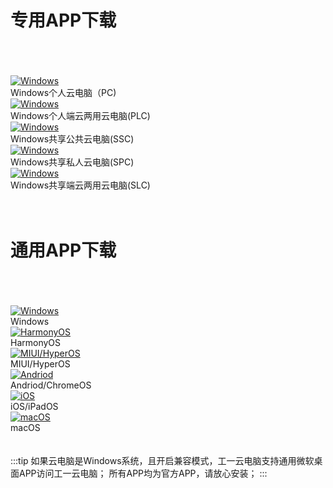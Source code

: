 # 专用APP下载  

<br/>
<br/>
<br/>
<div class="image-container">
  <div>
    <a href="/download/CEC_PC.exe">
      <img src="/images/Windows.svg" alt="Windows">
    </a>
    <figcaption>Windows个人云电脑（PC)</figcaption>
  </div>
  
  <div>
    <a href="/download/CEC_PLC.exe">
      <img src="/images/Windows.svg" alt="Windows">
    </a>
    <figcaption>Windows个人端云两用云电脑(PLC)</figcaption>
  </div>

  <div>
    <a href="/download/CEC_SSC.exe">
      <img src="/images/Windows.svg" alt="Windows">
    </a>
    <figcaption>Windows共享公共云电脑(SSC)</figcaption>
  </div>

  <div>
    <a href="/download/CEC_SPC.exe">
      <img src="/images/Windows.svg" alt="Windows">
    </a>
    <figcaption>Windows共享私人云电脑(SPC)</figcaption>
  </div>

  <div>
    <a href="/download/CEC_PLC.exe">
      <img src="/images/Windows.svg" alt="Windows">
    </a>
    <figcaption>Windows共享端云两用云电脑(SLC)</figcaption>
  </div>


</div>

<br/>
<br/>



# 通用APP下载  

<br/>
<br/>
<br/>
<div class="image-container">
  

  <div>
    <!-- <a href="https://apps.microsoft.com/store/detail/microsoft-%E8%BF%9C%E7%A8%8B%E6%A1%8C%E9%9D%A2/9WZDNCRFJ3PS"> -->
    <a href="/download/Microsoft.AppxBundle">
      <img src="/images/Windows.svg" alt="Windows">
    </a>
    <figcaption>Windows</figcaption>
  </div>


  
  <div>
    <a href="/download/HarmonyOS.apk">
      <img src="/images/HarmonyOS.svg" alt="HarmonyOS">
    </a>
    <figcaption>HarmonyOS</figcaption>
  </div>

  <div>
    <a href="/download/HyperOS.apk">
      <img src="/images/HyperOS.svg" alt="MIUI/HyperOS">
    </a>
    <figcaption>MIUI/HyperOS</figcaption>
  </div>

  <div>
    <a href="/download/Andriod.apk">
      <img src="/images/Andriod.svg" alt="Andriod">
    </a>
    <figcaption>Andriod/ChromeOS</figcaption>
  </div>

  <div>
    <a href="https://apps.apple.com/cn/app/microsoft-yuan-cheng-zhuo/id714464092">
      <img src="/images/iOS.svg" alt="iOS">
    </a>
    <figcaption>iOS/iPadOS</figcaption>
  </div>
  <div>
    <a href="https://apps.apple.com/us/app/microsoft-remote-desktop/id1295203466">
      <img src="/images/macOS.svg" alt="macOS">
    </a>
    <figcaption>macOS</figcaption>
  </div>




</div>

<br/>
<br/>
:::tip
如果云电脑是Windows系统，且开启兼容模式，工一云电脑支持通用微软桌面APP访问工一云电脑；  
所有APP均为官方APP，请放心安装；
:::
<!--
:::tip
如果上诉链接无法下载，请点击以下历史版本下载。Andriod、MIUI、HarmonyOS、MIUI TV都参考Android历史版本。Windows、HarmonyOS、MIUI/HyperOS、Andriod/ChromeOS、iOS/macOS、Linux
:::


<br/>
<br/>



### Windows历史版本

* [Windows 11](https://tx.cec.cc/RDWeb/Pages/downloads/Microsoft_Remote_Desktop_for_Windows.AppxBundle)
* [Windows 10](https://tx.cec.cc/RDWeb/Pages/downloads/Microsoft_Remote_Desktop_for_Windows.zip)

:::tip
如果初次运行无法正常启动APP，则需要翻墙运行一次即可
:::

### Android历史版本
* [Andriod/ChromeOS](https://play.google.com/store/apps/details?id=com.microsoft.rdc.androidx&pli=1) 注：此链接为Google市场，国内用户请点击以下链接下载 
* [Andriod 9.0+](https://tx.cec.cc/RDWeb/Pages/downloads/Microsoft_Remote_Desktop_for_Andriod9.0.apk)
* [Andriod 8.0+](https://tx.cec.cc/RDWeb/Pages/downloads/Microsoft_Remote_Desktop_for_Andriod8.0.apk)
* [Andriod 7.0+](https://tx.cec.cc/RDWeb/Pages/downloads/Microsoft_Remote_Desktop_for_Andriod7.0.apk)
* [Andriod 6.0+](https://tx.cec.cc/RDWeb/Pages/downloads/Microsoft_Remote_Desktop_for_Andriod6.0.apk)
* [Andriod 6.0+旧版兼容版](https://tx.cec.cc/RDWeb/Pages/downloads/Microsoft_Remote_Desktop_for_Andriod_Old.apk)
* [Andriod 4.0+](https://tx.cec.cc/RDWeb/Pages/downloads/Microsoft_Remote_Desktop_for_Andriod4.0.apk)
-->




